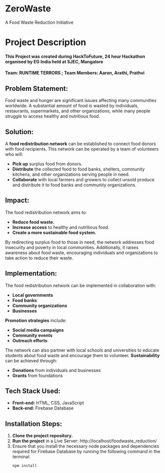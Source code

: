 # ZeroWaste
A Food Waste Reduction Initiative


# Project Description

#### **This Project was created during HackToFuture, 24 hour Hackathon organised by EG India held at SJEC, Mangalore**
#### **Team: RUNTIME TERRORS ; Team Members: Aaron, Arathi, Prathvi**

## **Problem Statement:**  
Food waste and hunger are significant issues affecting many communities worldwide. A substantial amount of food is wasted by individuals, restaurants, supermarkets, and other organizations, while many people struggle to access healthy and nutritious food.

## **Solution:**  
A **food redistribution network** can be established to connect food donors with food recipients. This network can be operated by a team of volunteers who will:

- **Pick up** surplus food from donors.
- **Distribute** the collected food to food banks, shelters, community kitchens, and other organizations serving people in need.
- **Collaborate** with local farmers and growers to collect unsold produce and distribute it to food banks and community organizations.

## **Impact:**  
The food redistribution network aims to:

- **Reduce food waste.**
- **Increase access** to healthy and nutritious food.
- **Create a more sustainable food system.**

By redirecting surplus food to those in need, the network addresses food insecurity and poverty in local communities. Additionally, it raises awareness about food waste, encouraging individuals and organizations to take action to reduce their waste.

## **Implementation:**  
The food redistribution network can be implemented in collaboration with:

- **Local governments**
- **Food banks**
- **Community organizations**
- **Businesses**

**Promotion strategies** include:

- **Social media campaigns**
- **Community events**
- **Outreach efforts**

The network can also partner with local schools and universities to educate students about food waste and encourage them to volunteer. **Sustainability** can be achieved through:

- **Donations** from individuals and businesses
- **Grants** from foundations

## **Tech Stack Used:**  
- **Front-end:** HTML, CSS, JavaScript  
- **Back-end:** Firebase Database  

## **Installation Steps:**  
1. **Clone the project repository.**
2. **Run the project** in a Live Server: http://localhost/foodwaste_reduction/
3. Ensure that you install the necessary node packages and dependencies required for Firebase Database by running the following command in the terminal:
   ```bash
   npm install
